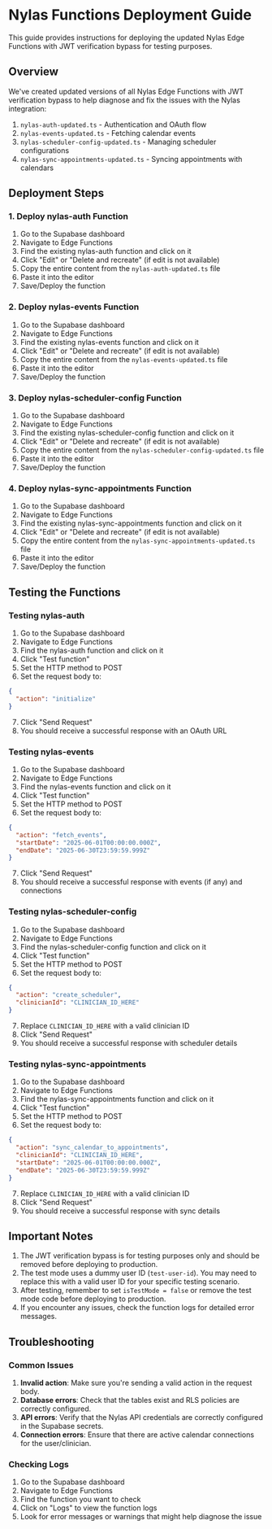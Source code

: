# Nylas Functions Deployment Guide

This guide provides instructions for deploying the updated Nylas Edge Functions with JWT verification bypass for testing purposes.

## Overview

We've created updated versions of all Nylas Edge Functions with JWT verification bypass to help diagnose and fix the issues with the Nylas integration:

1. `nylas-auth-updated.ts` - Authentication and OAuth flow
2. `nylas-events-updated.ts` - Fetching calendar events
3. `nylas-scheduler-config-updated.ts` - Managing scheduler configurations
4. `nylas-sync-appointments-updated.ts` - Syncing appointments with calendars

## Deployment Steps

### 1. Deploy nylas-auth Function

1. Go to the Supabase dashboard
2. Navigate to Edge Functions
3. Find the existing nylas-auth function and click on it
4. Click "Edit" or "Delete and recreate" (if edit is not available)
5. Copy the entire content from the `nylas-auth-updated.ts` file
6. Paste it into the editor
7. Save/Deploy the function

### 2. Deploy nylas-events Function

1. Go to the Supabase dashboard
2. Navigate to Edge Functions
3. Find the existing nylas-events function and click on it
4. Click "Edit" or "Delete and recreate" (if edit is not available)
5. Copy the entire content from the `nylas-events-updated.ts` file
6. Paste it into the editor
7. Save/Deploy the function

### 3. Deploy nylas-scheduler-config Function

1. Go to the Supabase dashboard
2. Navigate to Edge Functions
3. Find the existing nylas-scheduler-config function and click on it
4. Click "Edit" or "Delete and recreate" (if edit is not available)
5. Copy the entire content from the `nylas-scheduler-config-updated.ts` file
6. Paste it into the editor
7. Save/Deploy the function

### 4. Deploy nylas-sync-appointments Function

1. Go to the Supabase dashboard
2. Navigate to Edge Functions
3. Find the existing nylas-sync-appointments function and click on it
4. Click "Edit" or "Delete and recreate" (if edit is not available)
5. Copy the entire content from the `nylas-sync-appointments-updated.ts` file
6. Paste it into the editor
7. Save/Deploy the function

## Testing the Functions

### Testing nylas-auth

1. Go to the Supabase dashboard
2. Navigate to Edge Functions
3. Find the nylas-auth function and click on it
4. Click "Test function"
5. Set the HTTP method to POST
6. Set the request body to:
```json
{
  "action": "initialize"
}
```
7. Click "Send Request"
8. You should receive a successful response with an OAuth URL

### Testing nylas-events

1. Go to the Supabase dashboard
2. Navigate to Edge Functions
3. Find the nylas-events function and click on it
4. Click "Test function"
5. Set the HTTP method to POST
6. Set the request body to:
```json
{
  "action": "fetch_events",
  "startDate": "2025-06-01T00:00:00.000Z",
  "endDate": "2025-06-30T23:59:59.999Z"
}
```
7. Click "Send Request"
8. You should receive a successful response with events (if any) and connections

### Testing nylas-scheduler-config

1. Go to the Supabase dashboard
2. Navigate to Edge Functions
3. Find the nylas-scheduler-config function and click on it
4. Click "Test function"
5. Set the HTTP method to POST
6. Set the request body to:
```json
{
  "action": "create_scheduler",
  "clinicianId": "CLINICIAN_ID_HERE"
}
```
7. Replace `CLINICIAN_ID_HERE` with a valid clinician ID
8. Click "Send Request"
9. You should receive a successful response with scheduler details

### Testing nylas-sync-appointments

1. Go to the Supabase dashboard
2. Navigate to Edge Functions
3. Find the nylas-sync-appointments function and click on it
4. Click "Test function"
5. Set the HTTP method to POST
6. Set the request body to:
```json
{
  "action": "sync_calendar_to_appointments",
  "clinicianId": "CLINICIAN_ID_HERE",
  "startDate": "2025-06-01T00:00:00.000Z",
  "endDate": "2025-06-30T23:59:59.999Z"
}
```
7. Replace `CLINICIAN_ID_HERE` with a valid clinician ID
8. Click "Send Request"
9. You should receive a successful response with sync details

## Important Notes

1. The JWT verification bypass is for testing purposes only and should be removed before deploying to production.
2. The test mode uses a dummy user ID (`test-user-id`). You may need to replace this with a valid user ID for your specific testing scenario.
3. After testing, remember to set `isTestMode = false` or remove the test mode code before deploying to production.
4. If you encounter any issues, check the function logs for detailed error messages.

## Troubleshooting

### Common Issues

1. **Invalid action**: Make sure you're sending a valid action in the request body.
2. **Database errors**: Check that the tables exist and RLS policies are correctly configured.
3. **API errors**: Verify that the Nylas API credentials are correctly configured in the Supabase secrets.
4. **Connection errors**: Ensure that there are active calendar connections for the user/clinician.

### Checking Logs

1. Go to the Supabase dashboard
2. Navigate to Edge Functions
3. Find the function you want to check
4. Click on "Logs" to view the function logs
5. Look for error messages or warnings that might help diagnose the issue
